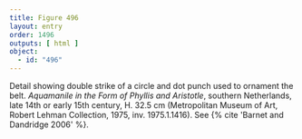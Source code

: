 ```yaml
---
title: Figure 496
layout: entry
order: 1496
outputs: [ html ]
object:
  - id: "496"
---
```


Detail showing double strike of a circle and dot punch used to ornament the belt. *Aquamanile in the Form of Phyllis and Aristotle*, southern Netherlands, late 14th or early 15th century, H. 32.5 cm (Metropolitan Museum of Art, Robert Lehman Collection, 1975, inv. 1975.1.1416). See {% cite 'Barnet and Dandridge 2006' %}.
